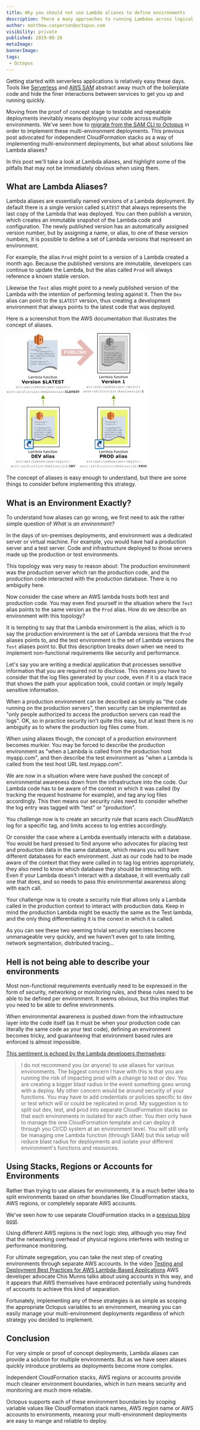 ```yaml
---
title: Why you should not use Lambda aliases to define environments
description: There a many approaches to running Lambdas across logical environments, but you need to be wary of the pitfalls when using aliases.
author: matthew.casperson@octopus.com
visibility: private
published: 2019-08-26
metaImage:
bannerImage:
tags:
 - Octopus
---
```


Getting started with serverless applications is relatively easy these days. Tools like [Serverless](https://serverless.com/) and [AWS SAM](https://aws.amazon.com/serverless/sam/) abstract away much of the boilerplate code and hide the finer interactions between services to get you up and running quickly.

Moving from the proof of concept stage to testable and repeatable deployments inevitably means deploying your code across multiple environments. We've seen how to [migrate from the SAM CLI to Octopus](/blog/2019-08/aws-sam-and-octopus/index.md) in order to implement these multi-environment deployments. This previous post advocated for independent CloudFormation stacks as a way of implementing multi-environment deployments, but what about solutions like Lambda aliases?

In this post we'll take a look at Lambda aliases, and highlight some of the pitfalls that may not be immediately obvious when using them.

## What are Lambda Aliases?

Lambda aliases are essentially named versions of a Lambda deployment. By default there is a single version called `$LATEST` that always represents the last copy of the Lambda that was deployed. You can then publish a version, which creates an immutable snapshot of the Lambda code and configuration. The newly published version has an automatically assigned version number, but by assigning a name, or alias, to one of these version numbers, it is possible to define a set of Lambda versions that represent an environment.

For example, the alias `Prod` might point to a version of a Lambda created a month ago. Because the published versions are immutable, developers can continue to update the Lambda, but the alias called `Prod` will always reference a known stable version.

Likewise the `Test` alias might point to a newly published version of the Lambda with the intention of performing testing against it. Then the `Dev` alias can point to the `$LATEST` version, thus creating a development environment that always points to the latest code that was deployed.

Here is a screenshot from the AWS documentation that illustrates the concept of aliases.

![](alias-diagram.png "width=500")

The concept of aliases is easy enough to understand, but there are some things to consider before implementing this strategy.

## What is an Environment Exactly?

To understand how aliases can go wrong, we first need to ask the rather simple question of *What is an environment?*

In the days of on-premises deployments, and environment was a dedicated server or virtual machine. For example, you would have had a production server and a test server. Code and infrastructure deployed to those servers made up the production or test environments.

This topology was very easy to reason about: The production environment was the production server which ran the production code, and the production code interacted with the production database. There is no ambiguity here.

Now consider the case where an AWS lambda hosts both test and production code. You may even find yourself in the situation where the `Test` alias points to the same version as the `Prod` alias. How do we describe an environment with this topology?

It is tempting to say that the Lambda environment is the alias, which is to say the production environment is the set of Lambda versions that the `Prod` aliases points to, and the test environment is the set of Lambda versions the `Test` aliases point to. But this description breaks down when we need to implement non-functional requirements like security and performance.

Let's say you are writing a medical application that processes sensitive information that you are required not to disclose. This means you have to consider that the log files generated by your code, even if it is a stack trace that shows the path your application took, could contain or imply legally sensitive information.

When a production environment can be described as simply as "the code running on the production servers", then security can be implemented as "only people authorized to access the production servers can read the logs". OK, so in practice security isn't quite this easy, but at least there is no ambiguity as to where the production log files come from.

When using aliases though, the concept of a production environment becomes murkier. You may be forced to describe the production environment as "when a Lambda is called from the production host myapp.com", and then describe the test environment as "when a Lambda is called from the test host URL test.myapp.com".

We are now in a situation where were have pushed the concept of environmental awareness down from the infrastructure into the code. Our Lambda code has to be aware of the context in which it was called (by tracking the request hostname for example), and tag any log files accordingly. This then means our security rules need to consider whether the log entry was tagged with "test" or "production".

You challenge now is to create an security rule that scans each CloudWatch log for a specific tag, and limits access to log entries accordingly.

Or consider the case where a Lambda eventually interacts with a database. You would be hard pressed to find anyone who advocates for placing test and production data in the same database, which means you will have different databases for each environment. Just as our code had to be made aware of the context that they were called in to tag log entries appropriately, they also need to know which database they should be interacting with. Even if your Lambda doesn't interact with a database, it will eventually call one that does, and so needs to pass this environmental awareness along with each call.

Your challenge now is to create a security rule that allows only a Lambda called in the production context to interact with production data. Keep in mind the production Lambda might be exactly the same as the Test lambda, and the only thing differentiating it is the conext in which it is called.

As you can see these two seeming trivial security exercises become unmanageable very quickly, and we haven't even got to rate limiting, network segmentation, distributed tracing...

## Hell is not being able to describe your environments

Most non-functional requirements eventually need to be expressed in the form of security, networking or monitoring rules, and these rules need to be able to be defined per environment. It seems obvious, but this implies that you need to be able to define environments.

When environmental awareness is pushed down from the infrastructure layer into the code itself (as it must be when your production code can literally the same code as your test code), defining an environment becomes tricky, and guaranteeing that environment based rules are enforced is almost impossible.

[This sentiment is echoed by the Lambda developers themselves](https://github.com/awslabs/serverless-application-model/issues/220?source=post_page---------------------------#issuecomment-349054599):

> I do not recommend you (or anyone) to use aliases for various environments. The biggest concern I have with this is that you are running the risk of impacting prod with a change to test or dev. You are creating a bigger blast radius in the event something goes wrong with a deploy. My other concern would be around security of your functions. You may have to add credentials or policies specific to dev or test which will or could be replicated in prod. My suggestion is to split out dev, test, and prod into separate CloudFormation stacks so that each environments in isolated for each other. You then only have to manage the one CloudFormation template and can deploy it through you CI/CD system at an environment level. You will still only be managing one Lambda function (through SAM) but this setup will reduce blast radius for deployments and isolate your different environment's functions and resources.

## Using Stacks, Regions or Accounts for Environments

Rather than trying to use aliases for environments, it is a much better idea to split environments based on other boundaries like CloudFormation stacks, AWS regions, or completely separate AWS accounts.

We've seen how to use separate CloudFormation stacks in a [previous blog post](/blog/2019-08/aws-sam-and-octopus/index.md).

Using different AWS regions is the next logic step, although you may find that the networking overhead of physical regions interferes with testing or performance monitoring.

For ultimate segregation, you can take the next step of creating environments through separate AWS accounts. In the video [Testing and Deployment Best Practices for AWS Lambda-Based Applications](https://www.youtube.com/watch?v=zJQDAsWm-5k) AWS developer advocate Chis Munns talks about using accounts in this way, and it appears that AWS themselves have embraced potentially using hundreds of accounts to achieve this kind of separation.

Fortunately, implementing any of these strategies is as simple as scoping the appropriate Octopus variables to an environment, meaning you can easily manage your multi-environment deployments regardless of which strategy you decided to implement.

## Conclusion

For very simple or proof of concept deployments, Lambda aliases can provide a solution for multiple environments. But as we have seen aliases quickly introduce problems as deployments become more complex.

Independent CloudFormation stacks, AWS regions or accounts provide much cleaner environment boundaries, which in turn means security and monitoring are much more reliable.

Octopus supports each of these environment boundaries by scoping variable values like CloudFormation stack names, AWS region name or AWS accounts to environments, meaning your multi-environment deployments are easy to mange and reliable to deploy.
